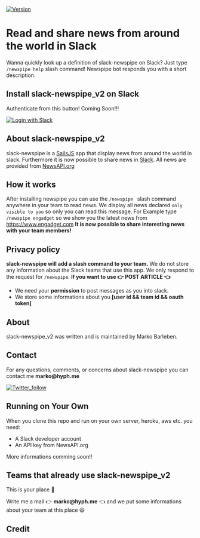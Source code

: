 [![Version](https://img.shields.io/badge/Version-2.0-green.svg)]()

# Read and share news from around the world in Slack

Wanna quickly look up a definition of slack-newspipe on Slack? Just type `/newspipe help` slash command! Newspipe bot responds you with a short description. 

## Install slack-newspipe_v2 on Slack

Authenticate from this button! Coming Soon!!! 

[![Login with Slack](https://platform.slack-edge.com/img/add_to_slack@2x.png)](https://slack.com/oauth/authorize?scope=incoming-webhook,commands&client_id=93998371840.117056367719)

## About slack-newspipe_v2
slack-newspipe is a [SailsJS](http://sailsjs.com) app that display news from around the world in slack. Furthermore it is now possible to share news in [Slack](https://slack.com). All news are provided from [NewsAPI.org](https://newsapi.org) 

## How it works

After installing newspipe you can use  the `/newspipe ` slash command anywhere in your team to read news. We display all news declared `only visible to you` so only you can read this message. For Example type `/newspipe engadget` so we show you the latest news from https://www.engadget.com 
__It is now possible to share interesting news with your team members!__ 

## Privacy policy

__slack-newspipe will add a slash command to your team.__ We do not store any information about the Slack teams that use this app. We only respond to the request for `/newspipe`.
__If you want to use :point_right: POST ARTICLE :point_left:__

* We need your __permission__ to post messages as you into slack.
* We store some informations about you __[user id && team id && oauth token]__ 

## About

slack-newspipe_v2 was written and is maintained by Marko Barleben.

## Contact

For any questions, comments, or concerns about slack-newspipe you can contact me __marko@hyph.me__

[![Twitter_follow](https://img.shields.io/twitter/url/https/twitter.com/fold_left.svg?style=social&label)](https://twitter.com/mabarleb)

## Running on Your Own

When you clone this repo and run on your own server, heroku, aws etc. you need:

* A Slack developer account
* An API key from NewsAPI.org

More informations comming soon!! 

## Teams that already use slack-newspipe_v2
This is your place :raised_hands:

Write me a mail  :point_right: __marko@hyph.me__ :point_left: and we put some informations about your team at this place :smiley:

## Credit






